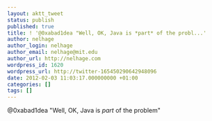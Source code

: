 ```yaml
---
layout: aktt_tweet
status: publish
published: true
title: ! '@0xabad1dea "Well, OK, Java is *part* of the probl...'
author: nelhage
author_login: nelhage
author_email: nelhage@mit.edu
author_url: http://nelhage.com
wordpress_id: 1620
wordpress_url: http://twitter-165450290642948096
date: 2012-02-03 11:03:17.000000000 +01:00
categories: []
tags: []
---
```

@0xabad1dea "Well, OK, Java is *part* of the problem"
